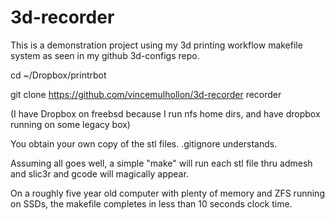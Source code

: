 # 3d-recorder

This is a demonstration project using my 3d printing workflow makefile system as seen in my github 3d-configs repo.

cd ~/Dropbox/printrbot

git clone https://github.com/vincemulhollon/3d-recorder recorder

(I have Dropbox on freebsd because I run nfs home dirs, and have dropbox running on some legacy box)

You obtain your own copy of the stl files.  .gitignore understands.

Assuming all goes well, a simple "make" will run each stl file thru admesh and slic3r and gcode will magically appear.

On a roughly five year old computer with plenty of memory and ZFS running on SSDs, the makefile completes in less than 10 seconds clock time.

